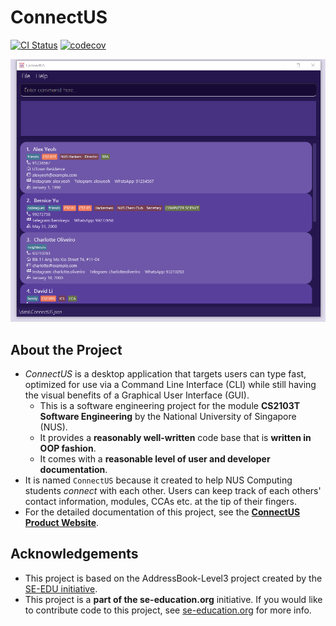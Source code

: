 # ConnectUS

[![CI Status](https://github.com/AY2223S2-CS2103T-W15-1/tp/workflows/Java%20CI/badge.svg)](https://github.com/AY2223S2-CS2103T-W15-1/tp/actions)
[![codecov](https://codecov.io/gh/AY2223S2-CS2103T-W15-1/tp/branch/master/graph/badge.svg?token=DIV62Q4C43)](https://codecov.io/gh/AY2223S2-CS2103T-W15-1/tp)

![Ui](docs/images/Ui.png)

## About the Project
* _ConnectUS_ is a desktop application that targets users can type fast, optimized for use via a Command Line Interface (CLI) while still having the visual benefits of a Graphical User Interface (GUI). <br>
  * This is a software engineering project for the module **CS2103T Software Engineering** by the National University of Singapore (NUS).
  * It provides a **reasonably well-written** code base that is **written in OOP fashion**.
  * It comes with a **reasonable level of user and developer documentation**.
* It is named `ConnectUS` because it created to help NUS Computing students _connect_ with each other. Users can keep track of each others' contact information, modules, CCAs etc. at the tip of their fingers.
* For the detailed documentation of this project, see the **[ConnectUS Product Website](https://ay2223s2-cs2103t-w15-1.github.io/tp/)**.

## Acknowledgements
* This project is based on the AddressBook-Level3 project created by the [SE-EDU initiative](https://se-education.org).
* This project is a **part of the se-education.org** initiative. If you would like to contribute code to this project, see [se-education.org](https://se-education.org#https://se-education.org/#contributing) for more info.
